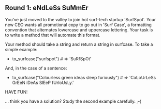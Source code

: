 ## Round 1: eNdLeSs SuMmEr

You've just moved to the valley to join hot surf-tech startup 'SurfSpot'. Your new CEO wants all promotional copy to go out in 'Surf Case', a formatting convention that alternates lowercase and uppercase lettering. Your task is to write a method that will automate this format.

Your method should take a string and return a string in surfcase. To take a simple example:

- to_surfcase("surfspot") # => 'SuRfSpOt'

And, in the case of a sentence:

- to_surfcase("Colourless green ideas sleep furiously") # => 'CoLoUrLeSs GrEeN iDeAs SlEeP fUrIoUsLy.'

HAVE FUN!

... think you have a solution? Study the second example carefully. ;-)